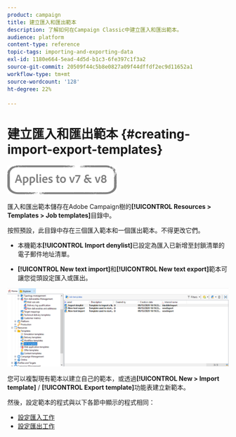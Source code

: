 ```yaml
---
product: campaign
title: 建立匯入和匯出範本
description: 了解如何在Campaign Classic中建立匯入和匯出範本。
audience: platform
content-type: reference
topic-tags: importing-and-exporting-data
exl-id: 1180e664-5ead-4d5d-b1c3-6fe397c1f3a2
source-git-commit: 20509f44c5b8e0827a09f44dffdf2ec9d11652a1
workflow-type: tm+mt
source-wordcount: '128'
ht-degree: 22%

---
```


# 建立匯入和匯出範本 {#creating-import-export-templates}

![](../../assets/common.svg)

匯入和匯出範本儲存在Adobe Campaign樹的&#x200B;**[!UICONTROL Resources > Templates > Job templates]**&#x200B;目錄中。

按照預設，此目錄中存在三個匯入範本和一個匯出範本。不得更改它們。

* 本機範本&#x200B;**[!UICONTROL Import denylist]**&#x200B;已設定為匯入已新增至封鎖清單的電子郵件地址清單。

* **[!UICONTROL New text import]**&#x200B;和&#x200B;**[!UICONTROL New text export]**&#x200B;範本可讓您從頭設定匯入或匯出。

![](assets/s_ncs_user_export_wizard_template_create.png)

您可以複製現有範本以建立自己的範本，或透過&#x200B;**[!UICONTROL New > Import template]** / **[!UICONTROL Export template]**&#x200B;功能表建立新範本。

然後，設定範本的程式與以下各節中顯示的程式相同：

* [設定匯入工作](../../platform/using/executing-import-jobs.md)
* [設定匯出工作](../../platform/using/executing-export-jobs.md)
